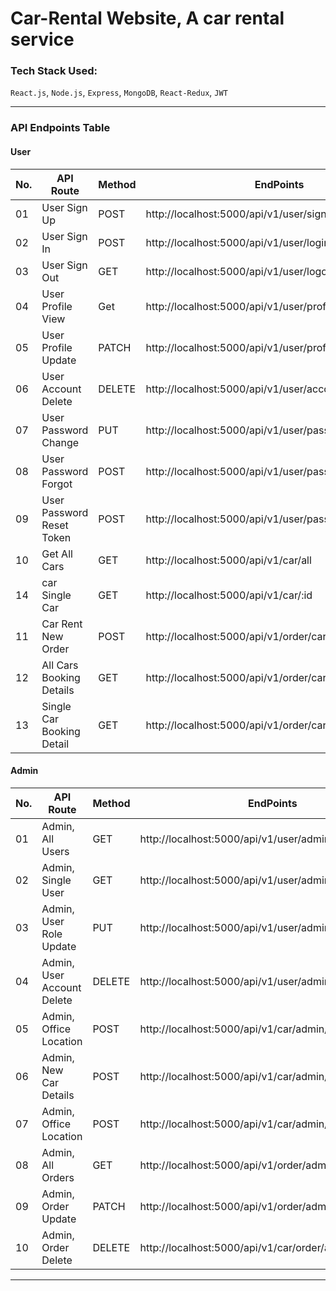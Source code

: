 # Car-Rental Website, A car rental service

### Tech Stack Used:
`React.js`, `Node.js`, `Express`, `MongoDB`, `React-Redux`, `JWT` 

------------------------------------------------------------------------

### API Endpoints Table

#### User
| No. | API Route                 | Method | EndPoints                                               |
| --- | ------------------------- | ------ | ------------------------------------------------------- |
|  01 | User Sign Up              | POST   |http://localhost:5000/api/v1/user/signup                 |
|  02 | User Sign In              | POST   |http://localhost:5000/api/v1/user/login                  |
|  03 | User Sign Out             | GET    |http://localhost:5000/api/v1/user/logout                 |
|  04 | User Profile View         | Get    |http://localhost:5000/api/v1/user/profile                |
|  05 | User Profile Update       | PATCH  |http://localhost:5000/api/v1/user/profile/update         |
|  06 | User Account Delete       | DELETE |http://localhost:5000/api/v1/user/account/delete         |
|  07 | User Password Change      | PUT    |http://localhost:5000/api/v1/user/password/update        |
|  08 | User Password Forgot      | POST   |http://localhost:5000/api/v1/user/password/forgot        |
|  09 | User Password Reset Token | POST   |http://localhost:5000/api/v1/user/password/reset/:token  |
|  10 | Get All Cars              | GET    |http://localhost:5000/api/v1/car/all                     |
|  14 | car Single Car            | GET    |http://localhost:5000/api/v1/car/:id                     |
|  11 | Car Rent New Order        | POST   |http://localhost:5000/api/v1/order/car/new               |
|  12 | All Cars Booking Details  | GET    |http://localhost:5000/api/v1/order/car/all               |
|  13 | Single Car Booking Detail | GET    |http://localhost:5000/api/v1/order/car/:id               |

#### Admin
| No. | API Route                 | Method | EndPoints                                               |
| --- | ------------------------- | ------ | ------------------------------------------------------- |
|  01 | Admin, All Users          | GET    |http://localhost:5000/api/v1/user/admin/users            |
|  02 | Admin, Single User        | GET    |http://localhost:5000/api/v1/user/admin/user/:id         |
|  03 | Admin, User Role Update   | PUT    |http://localhost:5000/api/v1/user/admin/user/:id         |
|  04 | Admin, User Account Delete| DELETE |http://localhost:5000/api/v1/user/admin/user/:id         |
|  05 | Admin, Office Location    | POST   |http://localhost:5000/api/v1/car/admin/register          |
|  06 | Admin, New Car Details    | POST   |http://localhost:5000/api/v1/car/admin/detail/update/:id |
|  07 | Admin, Office Location    | POST   |http://localhost:5000/api/v1/car/admin/detail/delete/:id |
|  08 | Admin, All Orders         | GET    |http://localhost:5000/api/v1/order/admin/all             |
|  09 | Admin, Order Update       | PATCH  |http://localhost:5000/api/v1/order/admin/update/:id      |
|  10 | Admin, Order Delete       | DELETE |http://localhost:5000/api/v1/car/order/admin/delete/:id  |

-----------------------------------------------------------------------
